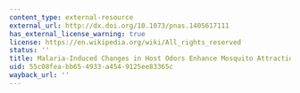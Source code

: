 ```yaml
---
content_type: external-resource
external_url: http://dx.doi.org/10.1073/pnas.1405617111
has_external_license_warning: true
license: https://en.wikipedia.org/wiki/All_rights_reserved
status: ''
title: Malaria-Induced Changes in Host Odors Enhance Mosquito Attraction
uid: 55c08fea-bb65-4933-a454-9125ee83365c
wayback_url: ''
---
```

